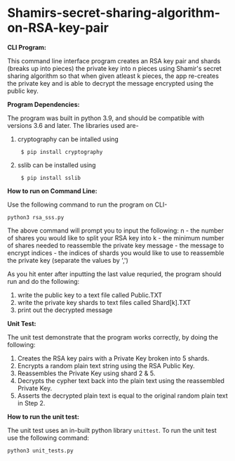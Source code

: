 # Shamirs-secret-sharing-algorithm-on-RSA-key-pair

**CLI Program:**
  
   This command line interface program creates an RSA key pair and shards (breaks up into pieces) the private key 
   into n pieces using Shamir's secret sharing algorithm so that when given atleast k pieces, the app  re-creates 
   the private key and is able to decrypt the message encrypted using the public key.

**Program Dependencies:**

   The program was built in python 3.9, and should be compatible with versions 3.6 and later.
   The libraries used are-

   1. cryptography can be intalled using 
   
           $ pip install cryptography
       
   2. sslib can be installed using 
   
           $ pip install sslib


**How to run on Command Line:**

   Use the following command to run the program on CLI-

    python3 rsa_sss.py

  The above command will prompt you to input the following:
  n - the number of shares you would like to split your RSA key into
  k - the minimum number of shares needed to reassemble the private key
  message - the message to encrypt
  indices - the indices of shards you would like to use to reassemble the private key (separate the values by ',')

  As you hit enter after inputting the last value requried, the program should run and do the following:
  1. write the public key to a text file called Public.TXT
  2. write the private key shards to text files called Shard[k].TXT
  3. print out the decrypted message

**Unit Test:**

   The unit test demonstrate that the program works correctly, by doing the following:

  1.	Creates the RSA key pairs with a Private Key broken into 5 shards.
  2.	Encrypts a random plain text string using the RSA Public Key.
  3.	Reassembles the Private Key using shard 2 & 5.
  4.	Decrypts the cypher text back into the plain text using the reassembled Private Key.
  5.	Asserts the decrypted plain text is equal to the original random plain text in Step 2.

**How to run the unit test:**

   The unit test uses an in-built python library `unittest`. To run the unit test use the following command:

    python3 unit_tests.py
